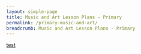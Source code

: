 ```yaml
---
layout: simple-page
title: Music and Art Lesson Plans - Primary
permalink: /primary-music-and-art/
breadcrumb: Music and Art Lesson Plans - Primary
---
```

[test](/placeholder-primary-music-and-art-easy/)
